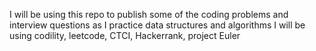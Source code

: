I will be using this repo to publish some of the coding problems and interview
questions as I practice data structures and algorithms
I will be using codility, leetcode, CTCI, Hackerrank, project Euler
